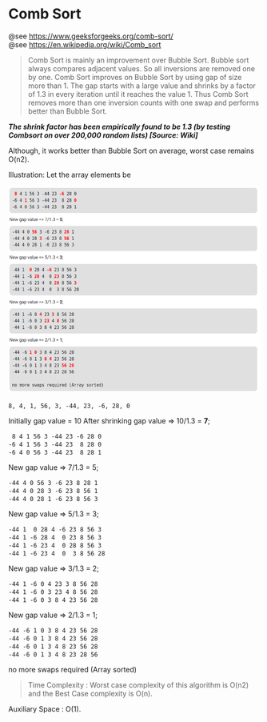 # Comb Sort

@see https://www.geeksforgeeks.org/comb-sort/<br/>
@see https://en.wikipedia.org/wiki/Comb_sort

>Comb Sort is mainly an improvement over Bubble Sort. Bubble sort always compares adjacent values. So all inversions are removed one by one. Comb Sort improves on Bubble Sort by using gap of size more than 1. The gap starts with a large value and shrinks by a factor of 1.3 in every iteration until it reaches the value 1. Thus Comb Sort removes more than one inversion counts with one swap and performs better than Bubble Sort.

_**The shrink factor has been empirically found to be 1.3 (by testing Combsort on over 200,000 random lists) [Source: Wiki]**_

Although, it works better than Bubble Sort on average, worst case remains O(n2).

Illustration:
Let the array elements be

<img src='../../../../../src/resources/images/comb_sort.png'>

```
8, 4, 1, 56, 3, -44, 23, -6, 28, 0
```

Initially gap value = 10
After shrinking gap value => 10/1.3 = **7**;

```
 8 4 1 56 3 -44 23 -6 28 0
-6 4 1 56 3 -44 23  8 28 0
-6 4 0 56 3 -44 23  8 28 1
```

New gap value => 7/1.3 = 5;

```
-44 4 0 56 3 -6 23 8 28 1
-44 4 0 28 3 -6 23 8 56 1
-44 4 0 28 1 -6 23 8 56 3
```

New gap value => 5/1.3 = 3;

```
-44 1  0 28 4 -6 23 8 56 3
-44 1 -6 28 4  0 23 8 56 3
-44 1 -6 23 4  0 28 8 56 3
-44 1 -6 23 4  0  3 8 56 28
```

New gap value => 3/1.3 = 2;

```
-44 1 -6 0 4 23 3 8 56 28
-44 1 -6 0 3 23 4 8 56 28
-44 1 -6 0 3 8 4 23 56 28
```

New gap value => 2/1.3 = 1;

```
-44 -6 1 0 3 8 4 23 56 28
-44 -6 0 1 3 8 4 23 56 28
-44 -6 0 1 3 4 8 23 56 28
-44 -6 0 1 3 4 8 23 28 56 
```

no more swaps required (Array sorted)

>Time Complexity : Worst case complexity of this algorithm is O(n2) and the Best Case complexity is O(n).

Auxiliary Space : O(1).